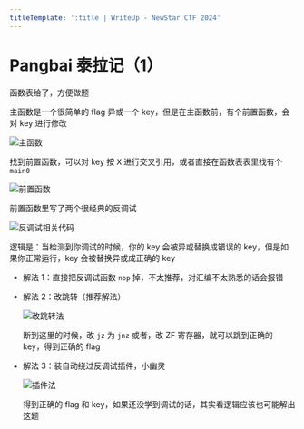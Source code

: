 ```yaml
---
titleTemplate: ':title | WriteUp - NewStar CTF 2024'
---
```


# Pangbai 泰拉记（1）

函数表给了，方便做题

主函数是一个很简单的 flag 异或一个 key，但是在主函数前，有个前置函数，会对 key 进行修改

![主函数](/assets/images/wp/2024/week2/pangbai-terra1_1.png)

找到前置函数，可以对 key 按 <kbd>X</kbd> 进行交叉引用，或者直接在函数表表里找有个 `main0`

![前置函数](/assets/images/wp/2024/week2/pangbai-terra1_2.png)

前置函数里写了两个很经典的反调试

![反调试相关代码](/assets/images/wp/2024/week2/pangbai-terra1_3.png)

逻辑是：当检测到你调试的时候，你的 key 会被异或替换成错误的 key，但是如果你正常运行，key 会被替换异或成正确的 key

- 解法 1：直接把反调试函数 `nop` 掉，不太推荐，对汇编不太熟悉的话会报错

- 解法 2：改跳转<span data-desc>（推荐解法）</span>

  ![改跳转法](/assets/images/wp/2024/week2/pangbai-terra1_4.png)

  断到这里的时候，改 `jz` 为 `jnz` 或者，改 ZF 寄存器，就可以跳到正确的 key，得到正确的 flag

- 解法 3：装自动绕过反调试插件，小幽灵

  ![插件法](/assets/images/wp/2024/week2/pangbai-terra1_5.png)

  得到正确的 flag 和 key，如果还没学到调试的话，其实看逻辑应该也可能解出这题
